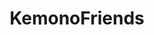 ---
title: KemonoFriends
crosslinks:
- Pixiv
- anime
- livven
- UnexpectedJoJo
- WordAvalanches
- idolmaster
- gamindustri
- awwnime
---